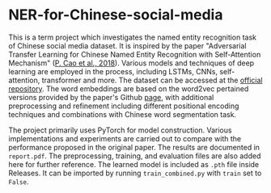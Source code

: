 # NER-for-Chinese-social-media

This is a term project which investigates the named entity recognition task of Chinese social media dataset. It is inspired by the paper "Adversarial Transfer Learning for Chinese Named Entity Recognition with Self-Attention Mechanism" ([P. Cao et al., 2018](https://aclanthology.org/D18-1017/)). Various models and techniques of deep learning are employed in the process, including LSTMs, CNNs, self-attention, transformer and more. The dataset can be accessed at the [official repository](https://github.com/hltcoe/golden-horse). The word embeddings are based on the word2vec pertained versions provided by the paper's Github [page](https://github.com/CPF-NLPR/AT4ChineseNER), with additional preprocessing and refinement including different positional encoding techniques and combinations with Chinese word segmentation task. 

The project primarily uses PyTorch for model construction. Various implementations and experiments are carried out to compare with the performance proposed in the original paper. The results are documented in `report.pdf`. The preprocessing, training, and evaluation files are also added here for further reference. The learned model is included as `.pth` file inside Releases. It can be imported by running `train_combined.py` with `train` set to `False`.
